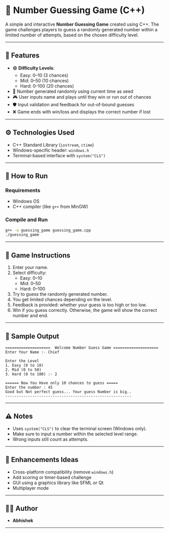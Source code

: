 
# 🎯 Number Guessing Game (C++)

A simple and interactive **Number Guessing Game** created using C++. The game challenges players to guess a randomly generated number within a limited number of attempts, based on the chosen difficulty level.

---

## 🧩 Features

- 🟢 **Difficulty Levels**:
  - Easy: 0–10 (3 chances)
  - Mid: 0–50 (10 chances)
  - Hard: 0–100 (20 chances)
- 🧠 Number generated randomly using current time as seed
- 🎮 User inputs name and plays until they win or run out of chances
- 🛡️ Input validation and feedback for out-of-bound guesses
- ❌ Game ends with win/loss and displays the correct number if lost

---

## ⚙️ Technologies Used

- C++ Standard Library (`iostream`, `ctime`)
- Windows-specific header: `windows.h`
- Terminal-based interface with `system("CLS")`

---

## 🚀 How to Run

### Requirements
- Windows OS
- C++ compiler (like `g++` from MinGW)

### Compile and Run

```bash
g++ -o guessing_game guessing_game.cpp
./guessing_game
```

---

## 🧠 Game Instructions

1. Enter your name.
2. Select difficulty:
   - Easy: 0–10
   - Mid: 0–50
   - Hard: 0–100
3. Try to guess the randomly generated number.
4. You get limited chances depending on the level.
5. Feedback is provided: whether your guess is too high or too low.
6. Win if you guess correctly. Otherwise, the game will show the correct number and end.

---

## 📸 Sample Output

```
====================  Welcome Number Guess Game ====================
Enter Your Name :- Chief

Enter the Level
1. Easy (0 to 10)
2. Mid (0 to 50)
3. Hard (0 to 100) :- 2

====== Now You Have only 10 chances to guess =====
Enter the number : 45
Good but Not perfect guess... Your guess Number is big..
--------------------------------------------------------
```

---

## ⚠️ Notes

- Uses `system("CLS")` to clear the terminal screen (Windows only).
- Make sure to input a number within the selected level range.
- Wrong inputs still count as attempts.

---

## 🔧 Enhancements Ideas

- Cross-platform compatibility (remove `windows.h`)
- Add scoring or timer-based challenge
- GUI using a graphics library like SFML or Qt
- Multiplayer mode

---

## 👨‍💻 Author

- **Abhishek**

---
